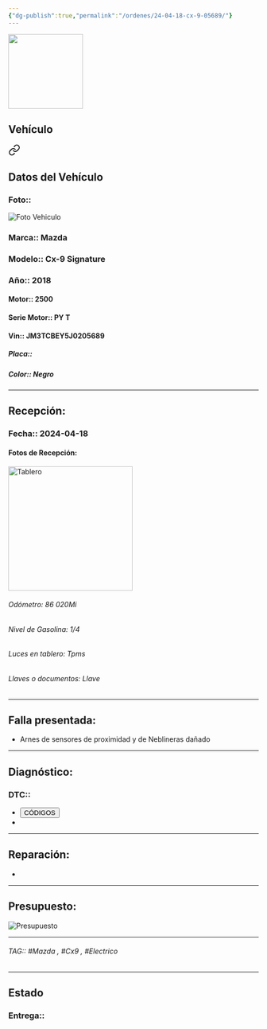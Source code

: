 ```yaml
---
{"dg-publish":true,"permalink":"/ordenes/24-04-18-cx-9-05689/"}
---
```


<img src="https://lh3.googleusercontent.com/d/137fl3TIZ0-PU8b-Pt0bsjclwHub_u78G" width="150">

## Vehículo

<div class="transclusion internal-embed is-loaded"><a class="markdown-embed-link" href="/vehiculos/mazda/cx-9-05689/#datos-del-vehiculo" aria-label="Open link"><svg xmlns="http://www.w3.org/2000/svg" width="24" height="24" viewBox="0 0 24 24" fill="none" stroke="currentColor" stroke-width="2" stroke-linecap="round" stroke-linejoin="round" class="svg-icon lucide-link"><path d="M10 13a5 5 0 0 0 7.54.54l3-3a5 5 0 0 0-7.07-7.07l-1.72 1.71"></path><path d="M14 11a5 5 0 0 0-7.54-.54l-3 3a5 5 0 0 0 7.07 7.07l1.71-1.71"></path></svg></a><div class="markdown-embed">



## Datos del Vehículo 
### Foto:: 
<img src="https://lh3.googleusercontent.com/d/" Alt="Foto Vehiculo">

### Marca:: Mazda 
### Modelo:: Cx-9 Signature
### Año:: 2018
#### Motor:: 2500
#### Serie Motor:: PY T
#### Vin:: JM3TCBEY5J0205689
##### Placa:: 
##### Color:: Negro
---


</div></div>


## Recepción:
### Fecha:: 2024-04-18
#### Fotos de Recepción: 
<img src="https://lh3.googleusercontent.com/d/" width="250" Alt="Tablero">

###### Odómetro: 86 020Mi
###### Nivel de Gasolina: 1/4
###### Luces en tablero: Tpms
###### Llaves o documentos: Llave

---

## Falla presentada:
- Arnes de sensores de proximidad y de Neblineras dañado


---

## Diagnóstico:
### DTC:: 

- <a href="http"><button class="btn success">CÓDIGOS</button></a>
- 

---
## Reparación:
- 

---

## Presupuesto:

<img src="https://lh3.googleusercontent.com/d/" Alt="Presupuesto">

---

###### TAG:: #Mazda , #Cx9 , #Electrico 

---

## Estado

### Entrega:: 


